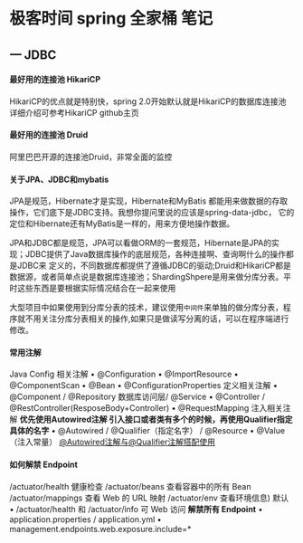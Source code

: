 # 极客时间 spring 全家桶 笔记

一 JDBC
----
#### 最好用的连接池 HikariCP
HikariCP的优点就是特别快，spring 2.0开始默认就是HikariCP的数据库连接池 详细介绍可参考HikariCP github主页
#### 最好用的连接池 Druid 
阿里巴巴开源的连接池Druid，非常全面的监控

#### 关于JPA、JDBC和mybatis
 JPA是规范，Hibernate才是实现，Hibernate和MyBatis 都能用来做数据的存取操作，它们底下是JDBC支持。我想你提问里说的应该是spring-data-jdbc，
 它的定位和Hibernate还有MyBatis是一样的，用来方便地操作数据。
 
 JPA和JDBC都是规范，JPA可以看做ORM的一套规范，Hibernate是JPA的实现；JDBC提供了Java数据库操作的底层规范，各种连接啊、查询啊什么的操作都是JDBC来
 定义的，不同数据库都提供了遵循JDBC的驱动;Druid和HikariCP都是数据源，或者简单点说是数据库连接池；ShardingShpere是用来做分库分表。平时这些东西是要根据实际情况结合在一起来使用
 
 大型项目中如果使用到分库分表的技术，建议使用`中间件`来单独的做分库分表，程序就不用关注分库分表相关的操作,如果只是做读写分离的话，可以在程序端进行修改。
 

#### 常用注解   
Java Config 相关注解
• @Configuration
• @ImportResource
• @ComponentScan
• @Bean
• @ConfigurationProperties 
定义相关注解
• @Component / @Repository 数据库访问层/ @Service
• @Controller / @RestController(ResposeBody+Controller)
• @RequestMapping
注⼊相关注解   **优先使用Autowired注解 引入接口或者类有多个的时候，再使用Qualifier指定具体的名字**
• @Autowired / @Qualifier（指定名字） / @Resource
• @Value（注入常量）
[@Autowired注解与@Qualifier注解搭配使用](https://www.cnblogs.com/hjw-zq/p/10626347.html)
    
#### 如何解禁 Endpoint
 /actuator/health 健康检查
 /actuator/beans 查看容器中的所有 Bean
 /actuator/mappings 查看 Web 的 URL 映射
 /actuator/env 查看环境信息)
 默认
 • /actuator/health 和 /actuator/info 可 Web 访问
 **解禁所有 Endpoint**
 • application.properties / application.yml
 • management.endpoints.web.exposure.include=* 
